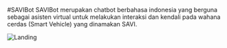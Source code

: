 #SAVIBot
SAVIBot merupakan chatbot berbahasa indonesia yang berguna sebagai asisten virtual untuk melakukan interaksi dan kendali pada wahana cerdas (Smart Vehicle) yang dinamakan SAVI.

![Landing](https://drive.google.com/uc?export=view&id=1ZfhT7_cFNYomojni0tPW3Iyyt24BEdEc)

